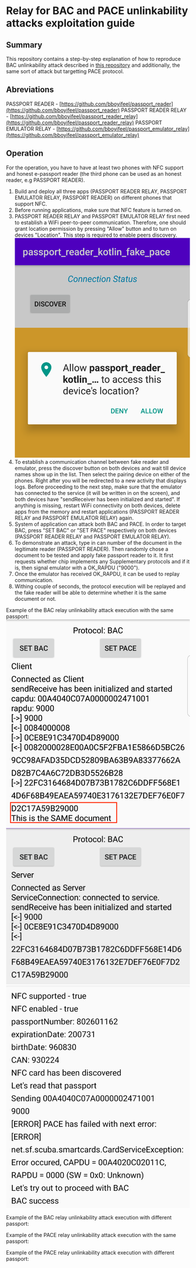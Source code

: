 # Relay for BAC and PACE unlinkability attacks exploitation guide

## Summary

This repository contains a step-by-step explanation of how to reproduce BAC unlinkability attack described in [this repository](https://github.com/ZDSmith/bac-protocol-unlinkability) and additionally, the same sort of attack but targetting PACE protocol.


## Abreviations

PASSPORT READER - [https://github.com/bboyifeel/passport_reader](https://github.com/bboyifeel/passport_reader)
PASSPORT READER RELAY - [https://github.com/bboyifeel/passport_reader_relay](https://github.com/bboyifeel/passport_reader_relay)
PASSPORT EMULATOR RELAY - [https://github.com/bboyifeel/passport_emulator_relay](https://github.com/bboyifeel/passport_emulator_relay)


## Operation

For the operation, you have to have at least two phones with NFC support and honest e-passport reader (the third phone can be used as an honest reader, e.g PASSPORT READER). 

1. Build and deploy all three apps (PASSPORT READER RELAY, PASSPORT EMULATOR RELAY, PASSPORT READER) on different phones that support NFC.
2. Before running applications, make sure that NFC feature is turned on.
3. PASSPORT READER RELAY and PASSPORT EMULATOR RELAY first need to establish a WiFi peer-to-peer communication. Therefore, one should grant location permission by pressing "Allow" button and to turn on devices "Location". This step is required to enable peers discovery.
![Screenshot](figs/bac_unlinkability_demo/location_permission_req.png "Reader/emulator relay location permission request")
4. To establish a communication channel between fake reader and emulator, press the discover button on both devices and wait till device names show up in the list. Then select the pairing device on either of the phones. Right after you will be redirected to a new activity that displays logs. Before proceeding to the next step, make sure that the emulator has connected to the service (it will be written in on the screen), and both devices have "sendReceiver has been initialized and started". If anything is missing, restart WiFi connectivity on both devices, delete apps from the memory and restart applications (PASSPORT READER RELAY and PASSPORT EMULATOR RELAY) again.
5. System of application can attack both BAC and PACE. In order to target BAC, press "SET BAC" or "SET PACE" respectively on both devices (PASSPORT READER RELAY and PASSPORT EMULATOR RELAY).
6. To demonstrate an attack, type in can number of the document in the legitimate reader (PASSPORT READER). Then randomly chose a document to be tested and apply fake passport reader to it. It first requests whether chip implements any Supplementary protocols and if it is, then signal emulator with a OK\_RAPDU ("9000").
7. Once the emulator has received OK\_RAPDU, it can be used to replay communication.
8. Withing couple of seconds, the protocol execution will be replayed and the fake reader will be able to determine whether it is the same document or not.

Example of the BAC relay unlinkability attack execution with the same passport:
![Screenshot](figs/bac_unlinkability_demo/bac_reader_relay_success.png "Fake reader")
![Screenshot](figs/bac_unlinkability_demo/bac_emulator_relay_success.png "Emulator")
![Screenshot](figs/bac_unlinkability_demo/bac_reader_success.jpg "Legitimate reader")

Example of the BAC relay unlinkability attack execution with different passport:


Example of the PACE relay unlinkability attack execution with the same passport:

Example of the PACE relay unlinkability attack execution with different passport:


